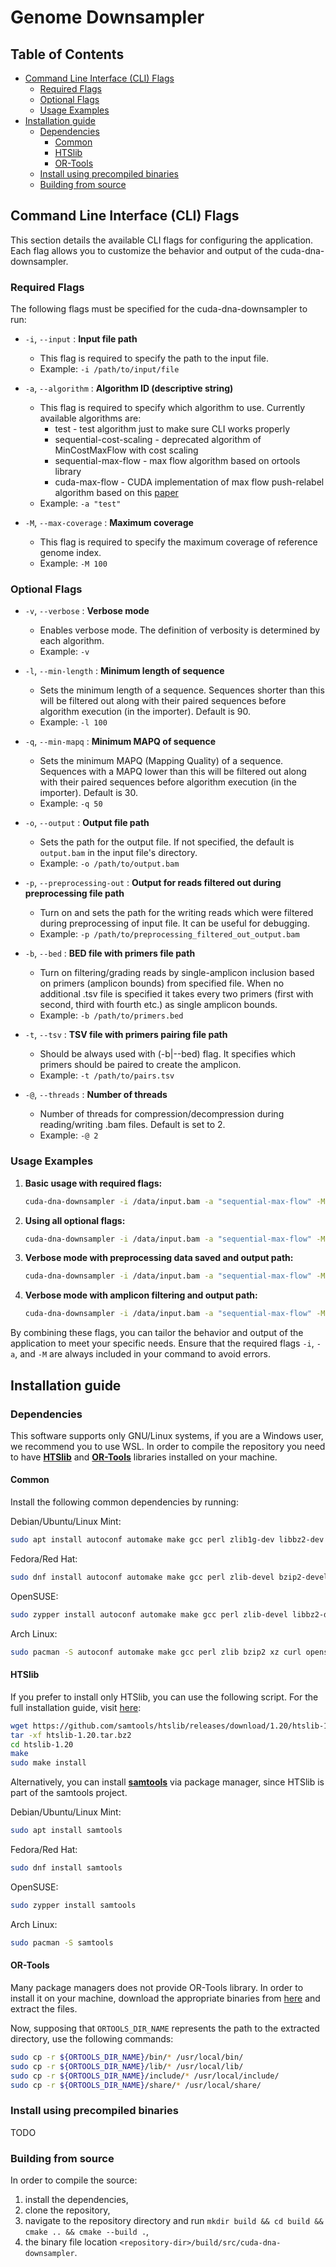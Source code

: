 # Genome Downsampler

## Table of Contents
- [Command Line Interface (CLI) Flags](#command-line-interface-cli-flags)
    - [Required Flags](#required-flags)
    - [Optional Flags](#optional-flags)
    - [Usage Examples](#usage-examples)
- [Installation guide](#installation-guide)
    - [Dependencies](#dependencies)
      - [Common](#common)
      - [HTSlib](#htslib)
      - [OR-Tools](#or-tools)
    - [Install using precompiled binaries](#install-using-precompiled-binaries)
    - [Building from source](#building-from-source)


## Command Line Interface (CLI) Flags

This section details the available CLI flags for configuring the application. Each flag allows you to customize the behavior and output of the cuda-dna-downsampler.

### Required Flags
The following flags must be specified for the cuda-dna-downsampler to run:

- `-i`, `--input` : **Input file path**
  - This flag is required to specify the path to the input file.
  - Example: `-i /path/to/input/file`

- `-a`, `--algorithm` : **Algorithm ID (descriptive string)**
  - This flag is required to specify which algorithm to use. Currently available algorithms are:
    - test - test algorithm just to make sure CLI works properly
    - sequential-cost-scaling - deprecated algorithm of MinCostMaxFlow with cost scaling
    - sequential-max-flow - max flow algorithm based on ortools library
    - cuda-max-flow - CUDA implementation of max flow push-relabel algorithm based on this [paper](https://www.sciencedirect.com/science/article/pii/B9780123859631000058) 
  - Example: `-a "test"`

- `-M`, `--max-coverage` : **Maximum coverage**
  - This flag is required to specify the maximum coverage of reference genome index.
  - Example: `-M 100`

### Optional Flags

- `-v`, `--verbose` : **Verbose mode**
  - Enables verbose mode. The definition of verbosity is determined by each algorithm.
  - Example: `-v`

- `-l`, `--min-length` : **Minimum length of sequence**
  - Sets the minimum length of a sequence. Sequences shorter than this will be filtered out along with their paired sequences before algorithm execution (in the importer). Default is 90.
  - Example: `-l 100`

- `-q`, `--min-mapq` : **Minimum MAPQ of sequence**
  - Sets the minimum MAPQ (Mapping Quality) of a sequence. Sequences with a MAPQ lower than this will be filtered out along with their paired sequences before algorithm execution (in the importer). Default is 30.
  - Example: `-q 50`

- `-o`, `--output` : **Output file path**
  - Sets the path for the output file. If not specified, the default is `output.bam` in the input file's directory.
  - Example: `-o /path/to/output.bam`

- `-p`, `--preprocessing-out` : **Output for reads filtered out during preprocessing file path**
  - Turn on and sets the path for the writing reads which were filtered during preprocessing of input file. It can be useful for debugging.
  - Example: `-p /path/to/preprocessing_filtered_out_output.bam`

- `-b`, `--bed` : **BED file with primers file path**
  - Turn on filtering/grading reads by single-amplicon inclusion based on primers (amplicon bounds) from specified file. When no additional .tsv file is specified it takes every two primers (first with second, third with fourth etc.) as single amplicon bounds.
  - Example: `-b /path/to/primers.bed`

- `-t`, `--tsv` : **TSV file with primers pairing file path**
  - Should be always used with (-b|--bed) flag. It specifies which primers should be paired to create the amplicon.
  - Example: `-t /path/to/pairs.tsv`

- `-@`, `--threads` : **Number of threads**
  - Number of threads for compression/decompression during reading/writing .bam files. Default is set to 2.
  - Example: `-@ 2`

### Usage Examples

1. **Basic usage with required flags:**
   ```sh
   cuda-dna-downsampler -i /data/input.bam -a "sequential-max-flow" -M 100
   ```

2. **Using all optional flags:**
   ```sh
   cuda-dna-downsampler -i /data/input.bam -a "sequential-max-flow" -M 100 -v -l 100 -q 50 -p /data/filtered_out_prep.bam -o /data/output.bam -b /data/primers.bed -t /data/pairs.tsv
   ```

3. **Verbose mode with preprocessing data saved and output path:**
   ```sh
   cuda-dna-downsampler -i /data/input.bam -a "sequential-max-flow" -M 100 -v -p /data/filtered_out_prep.bam -o /data/output.bam
   ```

4. **Verbose mode with amplicon filtering and output path:**
   ```sh
   cuda-dna-downsampler -i /data/input.bam -a "sequential-max-flow" -M 100 -v -o /data/output.bam -b /data/primers.bed -t /data/pairs.tsv
   ```

By combining these flags, you can tailor the behavior and output of the application to meet your specific needs. Ensure that the required flags `-i`, `-a`, and `-M` are always included in your command to avoid errors.

## Installation guide
### Dependencies
This software supports only GNU/Linux systems, if you are a Windows user, we recommend you to use WSL.
In order to compile the repository you need to have [**HTSlib**](https://github.com/samtools/htslib) and [**OR-Tools**](https://github.com/google/or-tools) libraries installed on your machine.

#### Common
Install the following common dependencies by running:

Debian/Ubuntu/Linux Mint:
```bash
sudo apt install autoconf automake make gcc perl zlib1g-dev libbz2-dev liblzma-dev libcurl4-gnutls-dev libssl-dev
```

Fedora/Red Hat:
```bash
sudo dnf install autoconf automake make gcc perl zlib-devel bzip2-devel xz-devel libcurl-devel openssl-devel
```

OpenSUSE:
```bash
sudo zypper install autoconf automake make gcc perl zlib-devel libbz2-devel xz-devel libcurl-devel libopenssl-devel
```

Arch Linux:
```bash
sudo pacman -S autoconf automake make gcc perl zlib bzip2 xz curl openssl
```

#### HTSlib 
If you prefer to install only HTSlib, you can use the following script. For the full installation guide, visit [here](https://github.com/samtools/htslib/blob/develop/INSTALL):
```bash
wget https://github.com/samtools/htslib/releases/download/1.20/htslib-1.20.tar.bz2
tar -xf htslib-1.20.tar.bz2
cd htslib-1.20
make
sudo make install
```

Alternatively, you can install [**samtools**](http://www.htslib.org/) via package manager, since HTSlib is part of the samtools project.

Debian/Ubuntu/Linux Mint:
```bash
sudo apt install samtools
```

Fedora/Red Hat:
```bash
sudo dnf install samtools
```

OpenSUSE:
```bash
sudo zypper install samtools
```

Arch Linux:
```bash
sudo pacman -S samtools
```

#### OR-Tools
Many package managers does not provide OR-Tools library. In order to install it on your machine, download the appropriate binaries from [here](https://developers.google.com/optimization/install/cpp/binary_linux) and extract the files. 

Now, supposing that `ORTOOLS_DIR_NAME` represents the path to the extracted directory, use the following commands:

```bash
sudo cp -r ${ORTOOLS_DIR_NAME}/bin/* /usr/local/bin/
sudo cp -r ${ORTOOLS_DIR_NAME}/lib/* /usr/local/lib/
sudo cp -r ${ORTOOLS_DIR_NAME}/include/* /usr/local/include/
sudo cp -r ${ORTOOLS_DIR_NAME}/share/* /usr/local/share/
```

### Install using precompiled binaries
TODO
### Building from source 
In order to compile the source:
1. install the dependencies,
2. clone the repository, 
3. navigate to the repository directory and run `mkdir build && cd build && cmake .. && cmake --build .`,
4. the binary file location `<repository-dir>/build/src/cuda-dna-downsampler`.



